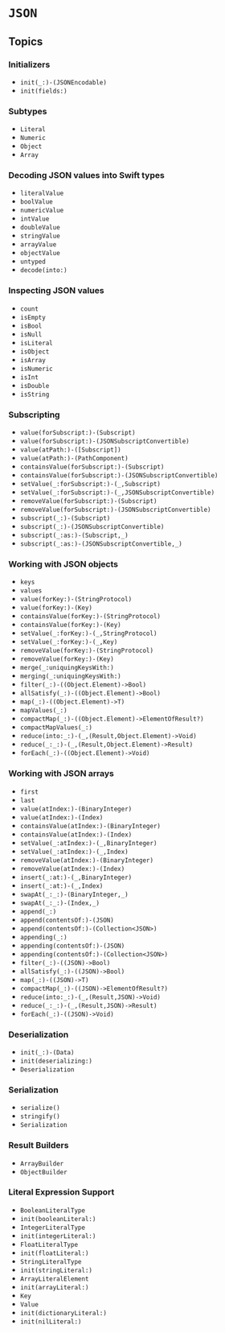 # ``JSON``

## Topics

### Initializers

- ``init(_:)-(JSONEncodable)``
- ``init(fields:)``

### Subtypes

- ``Literal``
- ``Numeric``
- ``Object``
- ``Array``

### Decoding JSON values into Swift types

- ``literalValue``
- ``boolValue``
- ``numericValue``
- ``intValue``
- ``doubleValue``
- ``stringValue``
- ``arrayValue``
- ``objectValue``
- ``untyped``
- ``decode(into:)``

### Inspecting JSON values

- ``count``
- ``isEmpty``
- ``isBool``
- ``isNull``
- ``isLiteral``
- ``isObject``
- ``isArray``
- ``isNumeric``
- ``isInt``
- ``isDouble``
- ``isString``

### Subscripting

- ``value(forSubscript:)-(Subscript)``
- ``value(forSubscript:)-(JSONSubscriptConvertible)``
- ``value(atPath:)-([Subscript])``
- ``value(atPath:)-(PathComponent)``
- ``containsValue(forSubscript:)-(Subscript)``
- ``containsValue(forSubscript:)-(JSONSubscriptConvertible)``
- ``setValue(_:forSubscript:)-(_,Subscript)``
- ``setValue(_:forSubscript:)-(_,JSONSubscriptConvertible)``
- ``removeValue(forSubscript:)-(Subscript)``
- ``removeValue(forSubscript:)-(JSONSubscriptConvertible)``
- ``subscript(_:)-(Subscript)``
- ``subscript(_:)-(JSONSubscriptConvertible)``
- ``subscript(_:as:)-(Subscript,_)``
- ``subscript(_:as:)-(JSONSubscriptConvertible,_)``

### Working with JSON objects

- ``keys``
- ``values``
- ``value(forKey:)-(StringProtocol)``
- ``value(forKey:)-(Key)``
- ``containsValue(forKey:)-(StringProtocol)``
- ``containsValue(forKey:)-(Key)``
- ``setValue(_:forKey:)-(_,StringProtocol)``
- ``setValue(_:forKey:)-(_,Key)``
- ``removeValue(forKey:)-(StringProtocol)``
- ``removeValue(forKey:)-(Key)``
- ``merge(_:uniquingKeysWith:)``
- ``merging(_:uniquingKeysWith:)``
- ``filter(_:)-((Object.Element)->Bool)``
- ``allSatisfy(_:)-((Object.Element)->Bool)``
- ``map(_:)-((Object.Element)->T)``
- ``mapValues(_:)``
- ``compactMap(_:)-((Object.Element)->ElementOfResult?)``
- ``compactMapValues(_:)``
- ``reduce(into:_:)-(_,(Result,Object.Element)->Void)``
- ``reduce(_:_:)-(_,(Result,Object.Element)->Result)``
- ``forEach(_:)-((Object.Element)->Void)``

### Working with JSON arrays

- ``first``
- ``last``
- ``value(atIndex:)-(BinaryInteger)``
- ``value(atIndex:)-(Index)``
- ``containsValue(atIndex:)-(BinaryInteger)``
- ``containsValue(atIndex:)-(Index)``
- ``setValue(_:atIndex:)-(_,BinaryInteger)``
- ``setValue(_:atIndex:)-(_,Index)``
- ``removeValue(atIndex:)-(BinaryInteger)``
- ``removeValue(atIndex:)-(Index)``
- ``insert(_:at:)-(_,BinaryInteger)``
- ``insert(_:at:)-(_,Index)``
- ``swapAt(_:_:)-(BinaryInteger,_)``
- ``swapAt(_:_:)-(Index,_)`` 
- ``append(_:)``
- ``append(contentsOf:)-(JSON)``
- ``append(contentsOf:)-(Collection<JSON>)``
- ``appending(_:)``
- ``appending(contentsOf:)-(JSON)``
- ``appending(contentsOf:)-(Collection<JSON>)``
- ``filter(_:)-((JSON)->Bool)``
- ``allSatisfy(_:)-((JSON)->Bool)``
- ``map(_:)-((JSON)->T)``
- ``compactMap(_:)-((JSON)->ElementOfResult?)``
- ``reduce(into:_:)-(_,(Result,JSON)->Void)``
- ``reduce(_:_:)-(_,(Result,JSON)->Result)``
- ``forEach(_:)-((JSON)->Void)``

### Deserialization

- ``init(_:)-(Data)``
- ``init(deserializing:)``
- ``Deserialization``

### Serialization

- ``serialize()``
- ``stringify()``
- ``Serialization``

### Result Builders

- ``ArrayBuilder``
- ``ObjectBuilder``

### Literal Expression Support

- ``BooleanLiteralType``
- ``init(booleanLiteral:)``
- ``IntegerLiteralType``
- ``init(integerLiteral:)``
- ``FloatLiteralType``
- ``init(floatLiteral:)``
- ``StringLiteralType``
- ``init(stringLiteral:)``
- ``ArrayLiteralElement``
- ``init(arrayLiteral:)``
- ``Key``
- ``Value``
- ``init(dictionaryLiteral:)``
- ``init(nilLiteral:)``
